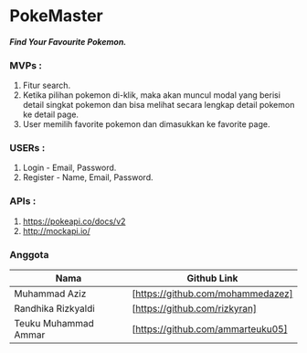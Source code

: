 # PokeMaster
#### _Find Your Favourite Pokemon._


### MVPs :

1. Fitur search.
2. Ketika pilihan pokemon di-klik, maka akan muncul modal yang berisi detail singkat pokemon dan bisa melihat secara lengkap detail pokemon ke detail page.
3. User memilih favorite pokemon dan dimasukkan ke favorite page.

### USERs :
1. Login - Email, Password.
2. Register - Name, Email, Password. 

### APIs :
1. https://pokeapi.co/docs/v2
2. http://mockapi.io/

### Anggota

| Nama | Github Link |
| ------ | ------ |
| Muhammad Aziz | [https://github.com/mohammedazez] |
| Randhika Rizkyaldi | [https://github.com/rizkyran] |
| Teuku Muhammad Ammar | [https://github.com/ammarteuku05] |

